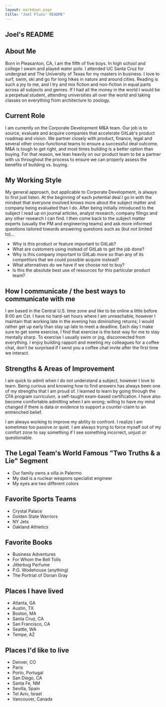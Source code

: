 ```yaml
---
layout: markdown_page
title: "Joel Fluss' README"
---
```


## Joel's README

## About Me

Born in Pleasanton, CA, I am the fifth of five boys. In high school and college I swam and played water polo. I attended UC Santa Cruz for undergrad and The University of Texas for my masters in business. I love to surf, swim, ski and go for long hikes in nature and around cities. Reading is such a joy to me, and I try and mix fiction and non-fiction in equal parts across all subjects and genres. If I had all the money in the world I would be a perpetual student, attending universities all over the world and taking classes on everything from architecture to zoology. 

## Current Role

I am currently on the Corporate Development M&A team. Our job is to source, evaluate and acquire companies that accelerate GitLab's product roadmap and vision. We partner closely with product, finance, legal and several other cross-functional teams to ensure a successful deal outcome. M&A is tough to get right, and most times building is a better option than buying. For that reason, we lean heavily on our product team to be a partner with us throughout the process to ensure we can properly assess the benefits of building vs. buying.

## My Working Style

My general approach, but applicable to Corporate Development, is always to first just listen. At the beginning of each potential deal I go in with the mindset that everyone involved knows more about the subject matter and company being evaluated than I do. After being initially introduced to the subject I read up on journal articles, analyst research, company filings and any other research I can find. I then come back to the subject matter experts (usually the PM and engineering teams) and ask more informed questions tailored towards answering questions such as (but not limited to)...

- Why is this product or feature important to GitLab?
- What are customers using instead of GitLab to get the job done?
- Why is this company important to GitLab more so than any of its competitors that we could possible acquire instead?
- What alternatives do we have if we choose not to buy?
- Is this the absolute best use of resources for this particular product team?

## How I communicate / the best ways to communicate with me

I am based in the Central U.S. time zone and like to be online a little before 8:00 am Cst. I have no hard-set hours where I am unreachable, however I maintain that working late in the evening has diminishing returns; I would rather get up early than stay up late to meet a deadline. Each day I make sure to get some exercise, I find that exercise is the best way for me to stay mentally sharp. To exercise I usually swim or jog, disconnected from everything. I enjoy building rapport and meeting my colleagues for a coffee chat, don't be surprised if I send you a coffee chat invite after the first time we interact.

## Strengths & Areas of Improvement

I am quick to admit when I do not understand a subject, however I love to learn. Being curious and knowing how to find answers has always been one of my strengths that I am proud of. I learned to learn by going through the CFA program curriculum, a self-taught exam-based certification. I have also become comfortable admitting when I am wrong; willing to have my mind changed if there is data or evidence to support a counter-claim to an entrenched belief. 

I am always working to improve my ability to confront. I realize I am sometimes too passive or quiet. I am always trying to force myself out of my comfort zone to say something if I see something incorrect, unjust or questionable.

## The Legal Team's World Famous "Two Truths & a Lie" Segment 

- Our family owns a villa in Palermo
- My dad is a nuclear weapons specialist engineer
- My eyes are two different colors

## Favorite Sports Teams

- Crystal Palace
- Golden State Warriors
- NY Jets
- Oakland Athletics

## Favorite Books

- Business Adventures
- For Whom the Bell Tolls
- Jitterbug Perfume
- P.G. Wodehouse (anything)
- The Portriat of Dorian Gray

## Places I have lived

- Atlanta, GA
- Austin, TX
- Boston, MA
- Santa Cruz, CA
- San Francisco, CA
- Seattle, WA
- Tempe, AZ

## Places I'd like to live

- Denver, CO
- Paris
- Porto, Portugal
- San Diego, CA
- Santa Fe, NM
- Sevilla, Spain
- Tel Aviv, Israel
- Vancouver, Canada
